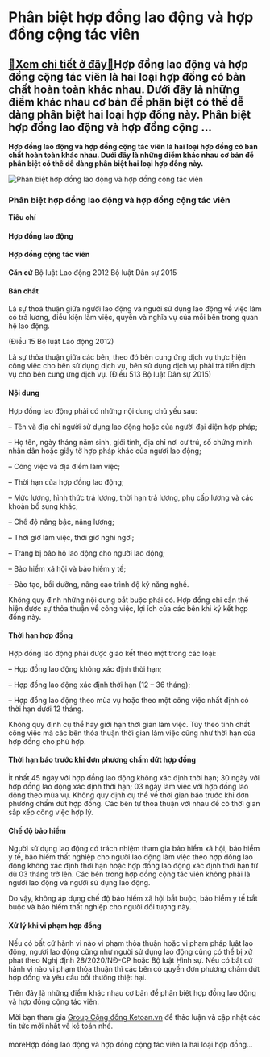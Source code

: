Phân biệt hợp đồng lao động và hợp đồng cộng tác viên
=====================================================

[:gift:Xem chi tiết ở đây:gift:](https://hddtvn.com/phan-biet-hop-dong-lao-dong-va-hop-dong-cong-tac-vien/)Hợp đồng lao động và hợp đồng cộng tác viên là hai loại hợp đồng có bản chất hoàn toàn khác nhau. Dưới đây là những điểm khác nhau cơ bản để phân biệt có thể dễ dàng phân biệt hai loại hợp đồng này. Phân biệt hợp đồng lao động và hợp đồng cộng …
-----------------------------------------------------------------------------------------------------------------------------------------------------------------------------------------------------------------------------------------------------

**Hợp đồng lao động và hợp đồng cộng tác viên là hai loại hợp đồng có bản chất hoàn toàn khác nhau. Dưới đây là những điểm khác nhau cơ bản để phân biệt có thể dễ dàng phân biệt hai loại hợp đồng này.**


![Phân biệt hợp đồng lao động và hợp đồng cộng tác viên](https://hddtvn.com/wp-content/uploads/2021/01/business-handshake-two-men-demonstrating-their-agreement-sign-agreement-contract-their-firms-companies-enterprises_1423-100.jpg)


### Phân biệt hợp đồng lao động và hợp đồng cộng tác viên





**Tiêu chí**

#### **Hợp đồng lao động**




#### **Hợp đồng cộng tác viên**





**Căn cứ**
Bộ luật Lao động 2012
Bộ luật Dân sự 2015



#### **Bản chất**



Là sự thoả thuận giữa người lao động và người sử dụng lao động về việc làm có trả lương, điều kiện làm việc, quyền và nghĩa vụ của mỗi bên trong quan hệ lao động.



(Điều 15 Bộ luật Lao động 2012)


Là sự thỏa thuận giữa các bên, theo đó bên cung ứng dịch vụ thực hiện công việc cho bên sử dụng dịch vụ, bên sử dụng dịch vụ phải trả tiền dịch vụ cho bên cung ứng dịch vụ.
(Điều 513 Bộ luật Dân sự 2015)




#### **Nội dung**



Hợp đồng lao động phải có những nội dung chủ yếu sau:

– Tên và địa chỉ người sử dụng lao động hoặc của người đại diện hợp pháp;


– Họ tên, ngày tháng năm sinh, giới tính, địa chỉ nơi cư trú, số chứng minh nhân dân hoặc giấy tờ hợp pháp khác của người lao động;


– Công việc và địa điểm làm việc;


– Thời hạn của hợp đồng lao động;


– Mức lương, hình thức trả lương, thời hạn trả lương, phụ cấp lương và các khoản bổ sung khác;


– Chế độ nâng bậc, nâng lương;


– Thời giờ làm việc, thời giờ nghỉ ngơi;


– Trang bị bảo hộ lao động cho người lao động;


– Bảo hiểm xã hội và bảo hiểm y tế;


– Đào tạo, bồi dưỡng, nâng cao trình độ kỹ năng nghề.


Không quy định những nội dung bắt buộc phải có. Hợp đồng chỉ cần thể hiện được sự thỏa thuận về công việc, lợi ích của các bên khi ký kết hợp đồng này.


#### **Thời hạn hợp đồng**



Hợp đồng lao động phải được giao kết theo một trong các loại:

– Hợp đồng lao động không xác định thời hạn;


– Hợp đồng lao động xác định thời hạn (12 – 36 tháng);


– Hợp đồng lao động theo mùa vụ hoặc theo một công việc nhất định có thời hạn dưới 12 tháng.


Không quy định cụ thể hay giới hạn thời gian làm việc. Tùy theo tính chất công việc mà các bên thỏa thuận thời gian làm việc cũng như thời hạn của hợp đồng cho phù hợp.


#### **Thời hạn báo trước khi đơn phương chấm dứt hợp đồng**



Ít nhất 45 ngày với hợp đồng lao động không xác định thời hạn; 30 ngày với hợp đồng lao động xác định thời hạn; 03 ngày làm việc với hợp đồng lao động theo mùa vụ.
Không quy định cụ thể về thời gian báo trước khi đơn phương chấm dứt hợp đồng. Các bên tự thỏa thuận với nhau để có thời gian sắp xếp công việc hợp lý.



#### **Chế độ bảo hiểm**



Người sử dụng lao động có trách nhiệm tham gia bảo hiểm xã hội, bảo hiểm y tế, bảo hiểm thất nghiệp cho người lao động làm việc theo hợp đồng lao động không xác định thời hạn hoặc hợp đồng lao động xác định thời hạn từ đủ 03 tháng trở lên.
Các bên trong hợp đồng cộng tác viên không phải là người lao động và người sử dụng lao động.

Do vậy, không áp dụng chế độ bảo hiểm xã hội bắt buộc, bảo hiểm y tế bắt buộc và bảo hiểm thất nghiệp cho người đối tượng này.




#### **Xử lý khi vi phạm hợp đồng**



Nếu có bất cứ hành vi nào vi phạm thỏa thuận hoặc vi phạm pháp luật lao động, người lao động cũng như người sử dụng lao động cũng có thể bị xử phạt theo Nghị định 28/2020/NĐ-CP hoặc Bộ luật Hình sự.
Nếu có bất cứ hành vi nào vi phạm thỏa thuận thì các bên có quyền đơn phương chấm dứt hợp đồng và yêu cầu bồi thường thiệt hại.

Trên đây là những điểm khác nhau cơ bản để phân biệt hợp đồng lao động và hợp đồng cộng tác viên.


Mời bạn tham gia [Group Cộng đồng Ketoan.vn](https://www.facebook.com/groups/www.ketoan.vn/?source_id=101998221146628) để thảo luận và cập nhật các tin tức mới nhất về kế toán nhé.


#### 


moreHợp đồng lao động và hợp đồng cộng tác viên là hai loại hợp đồng…

